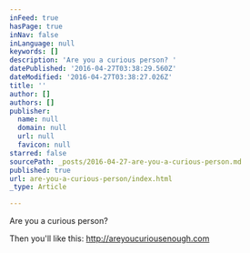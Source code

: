 ```yaml
---
inFeed: true
hasPage: true
inNav: false
inLanguage: null
keywords: []
description: 'Are you a curious person? '
datePublished: '2016-04-27T03:38:29.560Z'
dateModified: '2016-04-27T03:38:27.026Z'
title: ''
author: []
authors: []
publisher:
  name: null
  domain: null
  url: null
  favicon: null
starred: false
sourcePath: _posts/2016-04-27-are-you-a-curious-person.md
published: true
url: are-you-a-curious-person/index.html
_type: Article

---
```

Are you a curious person? 

Then you'll like this: http://areyoucuriousenough.com